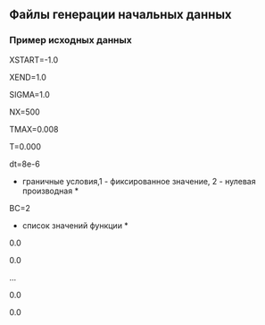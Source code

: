 ## Файлы генерации начальных данных

### Пример исходных данных

XSTART=-1.0

XEND=1.0

SIGMA=1.0

NX=500

TMAX=0.008

T=0.000

dt=8e-6

* граничные условия,1 - фиксированное значение, 2 - нулевая производная *

BC=2 

* список значений функции *

0.0

0.0

...

0.0

0.0
